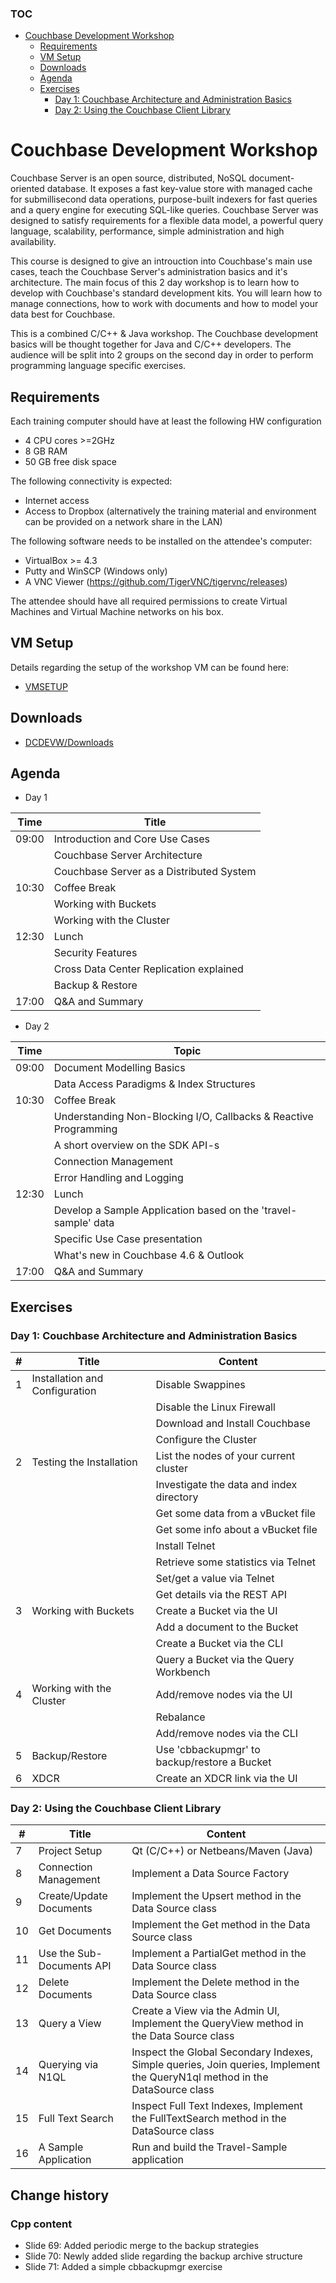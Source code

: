 ### TOC

   * [Couchbase Development Workshop](#couchbase-development-workshop)
      * [Requirements](#requirements)
      * [VM Setup](#vm-setup)
      * [Downloads](#downloads)
      * [Agenda](#agenda)
      * [Exercises](#exercises)
         * [Day 1: Couchbase Architecture and Administration Basics](#day-1-couchbase-architecture-and-administration-basics)
         * [Day 2: Using the Couchbase Client Library](#day-2-using-the-couchbase-client-library)


# Couchbase Development Workshop

Couchbase Server is an open source, distributed, NoSQL document-oriented database. It exposes a fast key-value store with managed cache for submillisecond data operations, purpose-built indexers for fast queries and a query engine for executing SQL-like queries. Couchbase Server was designed to satisfy requirements for a flexible data model, a powerful query language, scalability, performance, simple administration and high availability.

This course is designed to give an introuction into Couchbase's main use cases, teach the Couchbase Server's administration basics and it's architecture. The main focus of this 2 day workshop is to learn how to develop with Couchbase's standard development kits. You will learn how to manage connections, how to work with documents and how to model your data best for Couchbase.

This is a combined C/C++ & Java workshop. The Couchbase development basics will be thought together for Java and C/C++ developers. The audience will be split into 2 groups on the second day in order to perform programming language specific exercises.



## Requirements

Each training computer should have at least the following HW configuration

* 4 CPU cores >=2GHz
* 8 GB RAM
* 50 GB free disk space

The following connectivity is expected:

* Internet access
* Access to Dropbox (alternatively the training material and environment can be provided on a network share in the LAN)

The following software needs to be installed on the attendee's computer:

* VirtualBox >= 4.3
* Putty and WinSCP (Windows only)
* A VNC Viewer (https://github.com/TigerVNC/tigervnc/releases)

The attendee should have all required permissions to create Virtual Machines and Virtual Machine networks on his box.


## VM Setup

Details regarding the setup of the workshop VM can be found here: 

* [VMSETUP](https://github.com/dmaier-couchbase/cb-workshop-dev/blob/master/VMSETUP.md)

## Downloads


* [DCDEVW/Downloads](https://www.dropbox.com/sh/8umsxntxn5ou5xa/AADR_1YmKzrdeKDBZDzDeFxGa?dl=0)


## Agenda

* Day 1

| Time            | Title                                   | 
| --------------- |  ---------------------------------------|
| 09:00           | Introduction and Core Use Cases         |
|                 | Couchbase Server Architecture           |
|                 | Couchbase Server as a Distributed System|
| 10:30           | Coffee Break                            |
|                 | Working with Buckets                    |
|                 | Working with the Cluster                |
| 12:30           | Lunch                                   |
|                 | Security Features                       |
|                 | Cross Data Center Replication explained |
|                 | Backup & Restore                        |
| 17:00           | Q&A and Summary                         |

* Day 2

| Time           | Topic                           |
| -------------- | ------------------------------- |
| 09:00          | Document Modelling Basics       |
|                | Data Access Paradigms & Index Structures |
| 10:30          | Coffee Break                    |
|                | Understanding Non-Blocking I/O, Callbacks & Reactive Programming|
|                | A short overview on the SDK API-s|
|                | Connection Management | 
|                | Error Handling and Logging |
| 12:30          | Lunch |
|                | Develop a Sample Application based on the 'travel-sample' data |
|                | Specific Use Case presentation |
|                | What's new in Couchbase 4.6 & Outlook|
| 17:00          | Q&A and Summary |

## Exercises

### Day 1: Couchbase Architecture and Administration Basics

| #               | Title                                  | Content                                      | 
| --------------- | -------------------------------------- | -------------------------------------------- |
| 1               | Installation and Configuration         | Disable Swappines | 
|                 |                                        | Disable the Linux Firewall |
|                 |                                        | Download and Install Couchbase |
|                 |                                        | Configure the Cluster |
| 2               | Testing the Installation               | List the nodes of your current cluster |
|                 |                                        | Investigate the data and index directory |
|                 |                                        | Get some data from a vBucket file |
|                 |                                        | Get some info about a vBucket file |
|                 |                                        | Install Telnet |
|                 |                                        | Retrieve some statistics via Telnet |
|                 |                                        | Set/get a value via Telnet |
|                 |                                        | Get details via the REST API |
| 3               | Working with Buckets                   | Create a Bucket via the UI |
|                 |                                        | Add a document to the Bucket |
|                 |                                        | Create a Bucket via the CLI|
|                 |                                        | Query a Bucket via the Query Workbench |
| 4               | Working with the Cluster               | Add/remove nodes via the UI|
|                 |                                        | Rebalance|
|                 |                                        | Add/remove nodes via the CLI |
| 5               | Backup/Restore                         | Use 'cbbackupmgr' to backup/restore a Bucket |
| 6               | XDCR                                   | Create an XDCR link via the UI |

### Day 2: Using the Couchbase Client Library

| #               | Title                                  | Content                                      | 
| --------------- | -------------------------------------- | -------------------------------------------- |
| 7               | Project Setup                          | Qt (C/C++) or Netbeans/Maven (Java) | 
| 8               | Connection Management                  | Implement a Data Source Factory |
| 9               | Create/Update Documents                | Implement the Upsert method in the Data Source class |
| 10              | Get Documents                          | Implement the Get method in the Data Source class |
| 11              | Use the Sub-Documents API              | Implement a PartialGet method in the Data Source class |
| 12              | Delete Documents                       | Implement the Delete method in the Data Source class |
| 13              | Query a View                           | Create a View via the Admin UI, Implement the QueryView method in the Data Source class|
| 14              | Querying via N1QL                      | Inspect the Global Secondary Indexes, Simple queries, Join queries, Implement the QueryN1ql method in the DataSource class |
| 15              | Full Text Search                       | Inspect Full Text Indexes, Implement  the FullTextSearch method in the DataSource class |
| 16              | A Sample Application                   | Run and build the Travel-Sample application  |


## Change history

### Cpp content

* Slide 69: Added periodic merge to the backup strategies
* Slide 70: Newly added slide regarding the backup archive structure
* Slide 71: Added a simple cbbackupmgr exercise
